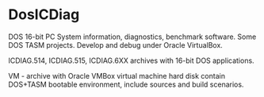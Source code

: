 # DosICDiag
DOS 16-bit PC System information, diagnostics,
benchmark software.
Some DOS TASM projects.
Develop and debug under Oracle VirtualBox.

ICDIAG.514, ICDIAG.515, ICDIAG.6XX
archives with 16-bit DOS applications.

VM - archive with Oracle VMBox
virtual machine hard disk contain
DOS+TASM bootable environment,
include sources and build scenarios.














